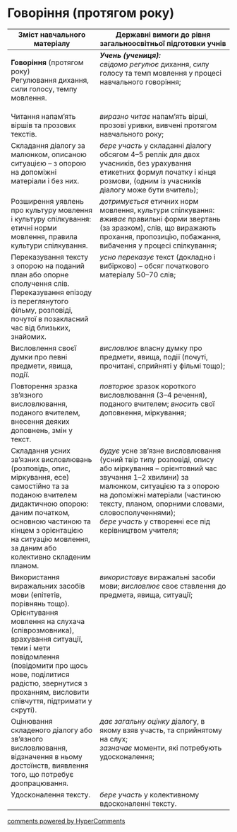<div id="hypercomments_widget" class="js-hypercomments-widget invisible"></div>

# Говоріння (протягом року)

<table>
  <tr>
    <td width="40%" align="center"><b>Зміст навчального матеріалу</b></td>
    <td width="60%" align="center"><b>Державні вимоги до рівня загальноосвітньої підготовки учнів</b></td>
  </tr>
<tbody>
  <tr>
    <td width="40%" style="vertical-align:top !important;">
    <p><b>Говоріння</b> (протягом року)<br>
Регулювання дихання, сили голосу, темпу мовлення.</td>
    <td width="60%" style="vertical-align:top !important;"> <i><b>Учень (учениця):</b></i><br>
<i>свідомо регулює</i> дихання, силу голосу та темп мовлення у процесі навчального говоріння; </td>
  </tr>
  <tr>
    <td width="40%" style="vertical-align:top !important;">
 Читання напам’ять віршів та прозових текстів.</td>
    <td width="60%" style="vertical-align:top !important;">
<i>виразно читає</i> напам’ять вірші, прозові уривки, вивчені протягом навчального року;</td>
  </tr>
  <tr>
    <td width="40%" style="vertical-align:top !important;">
Складання діалогу за малюнком, описаною ситуацією – з опорою на допоміжні матеріали і без них. </td>
    <td width="60%" style="vertical-align:top !important;">
<i>бере участь</i> у складанні діалогу обсягом 4–5 реплік для двох учасників, без урахування етикетних формул початку і кінця розмови, (одним із учасників діалогу може бути вчитель);</td>
  </tr>
  <tr>
    <td width="40%" style="vertical-align:top !important;">
Розширення уявлень про культуру мовлення і культуру спілкування: етичні норми мовлення, правила культури спілкування. </td>
    <td width="60%" style="vertical-align:top !important;">
<i>дотримується</i> етичних норм мовлення, культури спілкування: <i>вживає</i> правильні форми звертань (за зразком), слів, що виражають прохання, пропозицію, побажання, вибачення у процесі спілкування; </td>
  </tr>
  <tr>
    <td width="40%" style="vertical-align:top !important;">
Переказування тексту з опорою на поданий план або опорне сполучення слів. Переказування епізоду із переглянутого фільму, розповіді, почутої в позакласний час від близьких, знайомих.</td>
    <td width="60%" style="vertical-align:top !important;">
<i>усно переказує</i> текст (докладно і вибірково) – обсяг початкового матеріалу 50–70 слів;</td>
  </tr>
  <tr>
    <td width="40%" style="vertical-align:top !important;">
Висловлення своєї думки про певні предмети, явища, події.</td>
    <td width="60%" style="vertical-align:top !important;">
<i>висловлює</i> власну думку про предмети, явища, події (почуті, прочитані, сприйняті у фільмі тощо);</td>
  </tr>
  <tr>
    <td width="40%" style="vertical-align:top !important;">
Повторення зразка зв’язного висловлювання, поданого вчителем, внесення деяких доповнень, змін у текст.</td>
    <td width="60%" style="vertical-align:top !important;">
<i>повторює</i> зразок короткого висловлювання (3–4 речення), поданого вчителем; <i>вносить</i> свої доповнення, міркування;</td>
  </tr>
  <tr>
    <td width="40%" style="vertical-align:top !important;">
Складання усних зв’язних висловлювань (розповідь, опис, міркування, есе) самостійно та за поданою вчителем дидактичною опорою: даним початком, основною частиною та кінцем з орієнтацією на ситуацію мовлення, за даним або колективно складеним планом. </td>
    <td width="60%" style="vertical-align:top !important;">
<i>будує</i> усне зв’язне висловлювання (усний твір типу розповіді, опису або міркування – орієнтовний час звучання 1–2 хвилини) за малюнком, ситуацією та з опорою на допоміжні матеріали (частиною тексту, планом, опорними словами, словосполученнями);<br>
<i>бере участь</i> у створенні есе під керівництвом учителя;</td>
  </tr>
  <tr>
    <td width="40%" style="vertical-align:top !important;">
Використання виражальних засобів мови (епітетів, порівнянь тощо).<br>
Орієнтування мовлення на слухача (співрозмовника), врахування ситуації, теми і мети повідомлення (повідомити про щось нове, поділитися радістю, звернутися з проханням, висловити співчуття, підтримати у скруті).<br></td>
    <td width="60%" style="vertical-align:top !important;">
<i>використовує</i> виражальні засоби мови; <i>висловлює</i> своє ставлення до предмета, явища, ситуації;</td>
  </tr>
  <tr>
    <td width="40%" style="vertical-align:top !important;">
Оцінювання складеного діалогу або зв’язного висловлювання, відзначення в ньому достоїнств, виявлення того, що потребує доопрацювання.</td>
    <td width="60%" style="vertical-align:top !important;">
<i>дає загальну оцінку</i> діалогу, в якому взяв участь, та сприйнятому на слух; <br>
<i>зазначає</i> моменти, які потребують удосконалення; <br></td>
  </tr>
  <tr>
    <td width="40%" style="vertical-align:top !important;">
Удосконалення тексту.</td>
    <td width="60%" style="vertical-align:top !important;">
<i>бере участь</i> у колективному вдосконаленні тексту.<br></td>
  </tr>
</tbody>
</table>

<div class="js-hypercomments-container">
<a href="http://hypercomments.com" class="hc-link" title="comments widget">comments powered by HyperComments</a>
</div>